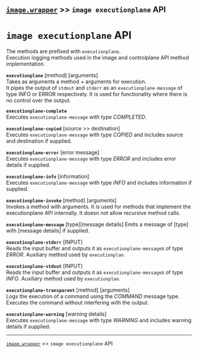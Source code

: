 [`image.wrapper`](../README.md) >> `image executionplane` API
-----

# `image executionplane` API 

The methods are prefixed with `executionplane`.  
Execution logging methods used in the image and controlplane API method implementation.

__`executionplane`__  [method] [arguments]  
Takes as arguments a method + arguments for execution.  
It pipes the output of `stdout` and `stderr` as an `executionplane-message` of type INFO or ERROR respectively.
It is used for functionality where there is no control over the output.

__`executionplane-complete`__  
Executes `executionplane-message` with type _COMPLETED_.

__`executionplane-copied`__  [source >> destination]  
Executes `executionplane-message` with type _COPIED_ and includes source and destination if supplied.

__`executionplane-error`__  [error message]  
Executes `executionplane-message` with type _ERROR_ and includes error details if supplied.

__`executionplane-info`__  [information]  
Executes `executionplane-message` with type _INFO_ and includes information if supplied.

__`executionplane-invoke`__  [method] [arguments]  
Invokes a method with arguments.
It is used for methods that implement the executionplane API internally.
It doesn not allow recursive method calls.

__`executionplane-message`__  [type][message details]
Emits a message of [type] with [message details] if supplied.

__`executionplane-stderr`__  [INPUT]  
Reads the input buffer and outputs it as `executionplane-message`s of type _ERROR_.
Auxiliary method used by `executionplan`.

__`executionplane-stdout`__  [INPUT]  
Reads the input buffer and outputs it as `executionplane-message`s of type _INFO_.
Auxiliary method used by `executionplan`.

__`executionplane-transparent`__  [method] [arguments]  
Logs the execution of a command using the _COMMAND_ message type.
Executes the command without interfering with the output.

__`executionplane-warning`__  [warning details]  
Executes `executionplane-message` with type _WARNING_ and includes warning details if supplied.

-----
[`image.wrapper`](../README.md) >> `image executionplane` API
